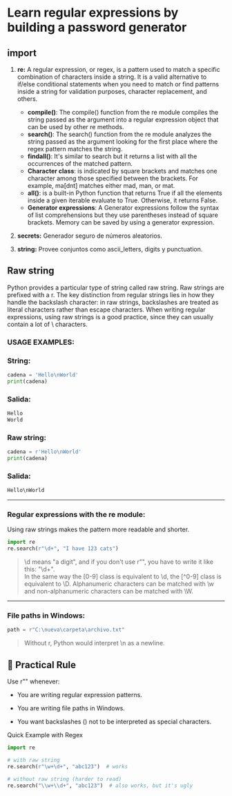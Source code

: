 # Learn regular expressions by building a password generator

## import

1. **re:** 
	A regular expression, or regex, is a pattern used to match a specific combination of characters inside a string. It is a valid alternative to if/else conditional statements when you need to match or find patterns inside a string for validation purposes, character replacement, and others.  
	
	- **compile()**: The compile() function from the re module compiles the string passed as the argument into a regular expression object that can be used by other re methods.
	- **search()**: The search() function from the re module analyzes the string passed as the argument looking for the first place where the regex pattern matches the string.
	- **findall()**: It's similar to search but it returns a list with all the occurrences of the matched pattern.
	- **Character class**: is indicated by square brackets and matches one character among those specified between the brackets. For example, ma[dnt] matches either mad, man, or mat.
	- **all()**: is a built-in Python function that returns True if all the elements inside a given iterable evaluate to True. Otherwise, it returns False.
	- **Generator expressions**: A Generator expressions follow the syntax of list comprehensions but they use parentheses instead of square brackets. Memory can be saved by using a generator expression.
2. **secrets:** Generador seguro de números aleatorios.
3. **string:** Provee conjuntos como ascii_letters, digits y punctuation.


## Raw string
Python provides a particular type of string called raw string. Raw strings are prefixed with a r. The key distinction from regular strings lies in how they handle the backslash character: in raw strings, backslashes are treated as literal characters rather than escape characters. When writing regular expressions, using raw strings is a good practice, since they can usually contain a lot of \ characters.   


### USAGE EXAMPLES: 

### String:
```python
cadena = 'Hello\nWorld'
print(cadena)
```

### Salida:
```python
Hello
World
```

### Raw string:
```python
cadena = r'Hello\nWorld'
print(cadena)
```

### Salida:
```python
Hello\nWorld
```   

---

### Regular expressions with the re module:  

Using raw strings makes the pattern more readable and shorter.  

```python
import re
re.search(r"\d+", "I have 123 cats")
```  

> \d means "a digit", and if you don't use r"", you have to write it like this: "\\d+".  
In the same way the [0-9] class is equivalent to \d, the [^0-9] class is equivalent to \D. Alphanumeric characters can be matched with \w and non-alphanumeric characters can be matched with \W.  


---

### File paths in Windows:

```python
path = r"C:\nueva\carpeta\archivo.txt"
```  
> Without r, Python would interpret \n as a newline.  


## 📌 Practical Rule  

Use r"" whenever:

- You are writing regular expression patterns.

- You are writing file paths in Windows.

- You want backslashes (\) not to be interpreted as special characters.


Quick Example with Regex

```python
import re

# with raw string
re.search(r"\w+\d+", "abc123")  # works

# without raw string (harder to read)
re.search("\\w+\\d+", "abc123")  # also works, but it's ugly
```  
